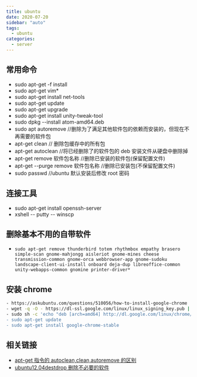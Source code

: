 ```yaml
---
title: ubuntu
date: 2020-07-20
sidebar: "auto"
tags:
  - ubuntu
categories:
  - server
---
```


## 常用命令

- sudo apt-get -f install
- sudo apt-get vim\*
- sudo apt-get install net-tools
- sudo apt-get update
- sudo apt-get upgrade
- sudo apt-get install unity-tweak-tool
- sudo dpkg --install atom-amd64.deb
- sudo apt autoremove //删除为了满足其他软件包的依赖而安装的，但现在不再需要的软件包
- apt-get clean // 删除包缓存中的所有包
- apt-get autoclean //将已经删除了的软件包的 deb 安装文件从硬盘中删除掉
- apt-get remove 软件包名称 //删除已安装的软件包(保留配置文件)
- apt-get --purge remove 软件包名称 //删除已安装包(不保留配置文件)
- sudo passwd //ubuntu 默认安装后修改 root 密码

## 连接工具

- sudo apt-get install openssh-server
- xshell -- putty -- winscp

## 删除基本不用的自带软件

- `sudo apt-get remove thunderbird totem rhythmbox empathy brasero simple-scan gnome-mahjongg aisleriot gnome-mines cheese transmission-common gnome-orca webbrowser-app gnome-sudoku landscape-client-ui-install onboard deja-dup libreoffice-common unity-webapps-common gnomine printer-driver*`

## 安装 chrome

```bash
- https://askubuntu.com/questions/510056/how-to-install-google-chrome
- wget -q -O - https://dl-ssl.google.com/linux/linux_signing_key.pub | sudo apt-key add -
- sudo sh -c 'echo "deb [arch=amd64] http://dl.google.com/linux/chrome/deb/ stable main" >> /etc/apt/sources.list.d/google-chrome.list
- sudo apt-get update
- sudo apt-get install google-chrome-stable
```

## 相关链接

- [apt-get 指令的 autoclean,clean,autoremove 的区别](http://blog.csdn.net/flydream0/article/details/8620396)
- [ubuntu12.04destdrop 删除不必要的软件](http://www.cnblogs.com/YangJieCheng/p/5931175.html)
